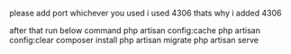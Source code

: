 please add port whichever you used i used 4306 thats why i added 4306

after that run below command
php artisan config:cache
php artisan config:clear
composer install
php artisan migrate
php artisan serve
